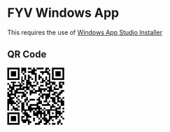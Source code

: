 # FYV Windows App
This requires the use of [Windows App Studio Installer](https://www.microsoft.com/en-us/store/p/windows-app-studio-installer/9nblggh4qtfx?rtc=1)

## QR Code
![](https://github.com/Futayuriverse/fyv-windows-app/blob/master/FYVCommunity/images/download.png?raw=true)
